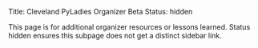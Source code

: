 Title: Cleveland PyLadies Organizer Beta
Status: hidden

This page is for additional organizer resources or lessons learned.
Status hidden ensures this subpage does not get a distinct sidebar link.